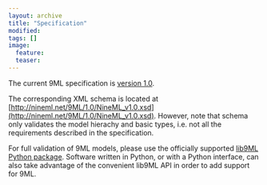 ```yaml
---
layout: archive
title: "Specification"
modified:
tags: []
image:
  feature:
  teaser:
---
```


The current 9ML specification is [version 1.0](http://nineml.net/specification/specification.pdf).

The corresponding XML schema is located at [http://nineml.net/9ML/1.0/NineML_v1.0.xsd](http://nineml.net/9ML/1.0/NineML_v1.0.xsd). However, note that schema only validates the model hierachy and basic types, i.e. not all the requirements described in the specification.

For full validation of 9ML models, please use the officially supported [lib9ML Python package](http://github.com/INCF/lib9ML). Software written in Python, or with a Python interface, can also take advantage of the convenient lib9ML API in order to add support for 9ML.  